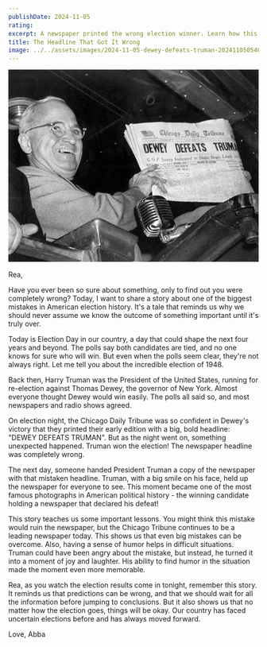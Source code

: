 ```yaml
---
publishDate: 2024-11-05
rating: 
excerpt: A newspaper printed the wrong election winner. Learn how this mistake became a famous moment in American politics.
title: The Headline That Got It Wrong
image: ../../assets/images/2024-11-05-dewey-defeats-truman-20241105054816018.webp
---
```

![center|500](../../assets/images/2024-11-05-dewey-defeats-truman-20241105054816018.webp)

Rea,

Have you ever been so sure about something, only to find out you were completely wrong? Today, I want to share a story about one of the biggest mistakes in American election history. It's a tale that reminds us why we should never assume we know the outcome of something important until it's truly over.

Today is Election Day in our country, a day that could shape the next four years and beyond. The polls say both candidates are tied, and no one knows for sure who will win. But even when the polls seem clear, they're not always right. Let me tell you about the incredible election of 1948.

Back then, Harry Truman was the President of the United States, running for re-election against Thomas Dewey, the governor of New York. Almost everyone thought Dewey would win easily. The polls all said so, and most newspapers and radio shows agreed.

On election night, the Chicago Daily Tribune was so confident in Dewey's victory that they printed their early edition with a big, bold headline: "DEWEY DEFEATS TRUMAN". But as the night went on, something unexpected happened. Truman won the election! The newspaper headline was completely wrong.

The next day, someone handed President Truman a copy of the newspaper with that mistaken headline. Truman, with a big smile on his face, held up the newspaper for everyone to see. This moment became one of the most famous photographs in American political history - the winning candidate holding a newspaper that declared his defeat!

This story teaches us some important lessons. You might think this mistake would ruin the newspaper, but the Chicago Tribune continues to be a leading newspaper today. This shows us that even big mistakes can be overcome. Also, having a sense of humor helps in difficult situations. Truman could have been angry about the mistake, but instead, he turned it into a moment of joy and laughter. His ability to find humor in the situation made the moment even more memorable.

Rea, as you watch the election results come in tonight, remember this story. It reminds us that predictions can be wrong, and that we should wait for all the information before jumping to conclusions. But it also shows us that no matter how the election goes, things will be okay. Our country has faced uncertain elections before and has always moved forward.

Love,
Abba